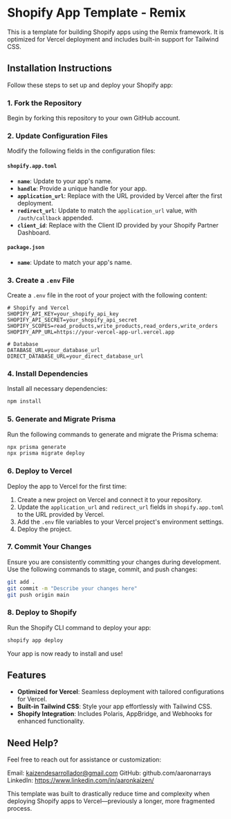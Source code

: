 # Shopify App Template - Remix

This is a template for building Shopify apps using the Remix framework. It is optimized for Vercel deployment and includes built-in support for Tailwind CSS.

## Installation Instructions

Follow these steps to set up and deploy your Shopify app:

### 1. Fork the Repository

Begin by forking this repository to your own GitHub account.

### 2. Update Configuration Files

Modify the following fields in the configuration files:

#### `shopify.app.toml`

- **`name`**: Update to your app's name.
- **`handle`**: Provide a unique handle for your app.
- **`application_url`**: Replace with the URL provided by Vercel after the first deployment.
- **`redirect_url`**: Update to match the `application_url` value, with `/auth/callback` appended.
- **`client_id`**: Replace with the Client ID provided by your Shopify Partner Dashboard.

#### `package.json`

- **`name`**: Update to match your app's name.

### 3. Create a `.env` File

Create a `.env` file in the root of your project with the following content:

```env
# Shopify and Vercel
SHOPIFY_API_KEY=your_shopify_api_key
SHOPIFY_API_SECRET=your_shopify_api_secret
SHOPIFY_SCOPES=read_products,write_products,read_orders,write_orders
SHOPIFY_APP_URL=https://your-vercel-app-url.vercel.app

# Database
DATABASE_URL=your_database_url
DIRECT_DATABASE_URL=your_direct_database_url
```

### 4. Install Dependencies

Install all necessary dependencies:

```bash
npm install
```

### 5. Generate and Migrate Prisma

Run the following commands to generate and migrate the Prisma schema:

```bash
npx prisma generate
npx prisma migrate deploy
```

### 6. Deploy to Vercel

Deploy the app to Vercel for the first time:

1. Create a new project on Vercel and connect it to your repository.
2. Update the `application_url` and `redirect_url` fields in `shopify.app.toml` to the URL provided by Vercel.
3. Add the `.env` file variables to your Vercel project's environment settings.
4. Deploy the project.

### 7. Commit Your Changes

Ensure you are consistently committing your changes during development. Use the following commands to stage, commit, and push changes:

```bash
git add .
git commit -m "Describe your changes here"
git push origin main
```

### 8. Deploy to Shopify

Run the Shopify CLI command to deploy your app:

```bash
shopify app deploy
```

Your app is now ready to install and use!

## Features

- **Optimized for Vercel**: Seamless deployment with tailored configurations for Vercel.
- **Built-in Tailwind CSS**: Style your app effortlessly with Tailwind CSS.
- **Shopify Integration**: Includes Polaris, AppBridge, and Webhooks for enhanced functionality.

## Need Help?
Feel free to reach out for assistance or customization:

Email: kaizendesarrollador@gmail.com
GitHub: github.com/aaronarrays
LinkedIn: https://www.linkedin.com/in/aaronkaizen/


This template was built to drastically reduce time and complexity when deploying Shopify apps to Vercel—previously a longer, more fragmented process.
